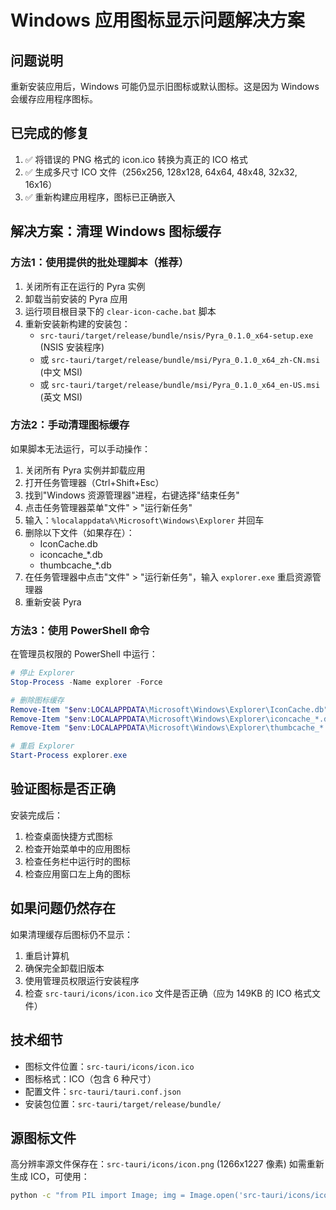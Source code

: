 # Windows 应用图标显示问题解决方案

## 问题说明
重新安装应用后，Windows 可能仍显示旧图标或默认图标。这是因为 Windows 会缓存应用程序图标。

## 已完成的修复
1. ✅ 将错误的 PNG 格式的 icon.ico 转换为真正的 ICO 格式
2. ✅ 生成多尺寸 ICO 文件（256x256, 128x128, 64x64, 48x48, 32x32, 16x16）
3. ✅ 重新构建应用程序，图标已正确嵌入

## 解决方案：清理 Windows 图标缓存

### 方法1：使用提供的批处理脚本（推荐）

1. 关闭所有正在运行的 Pyra 实例
2. 卸载当前安装的 Pyra 应用
3. 运行项目根目录下的 `clear-icon-cache.bat` 脚本
4. 重新安装新构建的安装包：
   - `src-tauri/target/release/bundle/nsis/Pyra_0.1.0_x64-setup.exe` (NSIS 安装程序)
   - 或 `src-tauri/target/release/bundle/msi/Pyra_0.1.0_x64_zh-CN.msi` (中文 MSI)
   - 或 `src-tauri/target/release/bundle/msi/Pyra_0.1.0_x64_en-US.msi` (英文 MSI)

### 方法2：手动清理图标缓存

如果脚本无法运行，可以手动操作：

1. 关闭所有 Pyra 实例并卸载应用
2. 打开任务管理器（Ctrl+Shift+Esc）
3. 找到"Windows 资源管理器"进程，右键选择"结束任务"
4. 点击任务管理器菜单"文件" > "运行新任务"
5. 输入：`%localappdata%\Microsoft\Windows\Explorer` 并回车
6. 删除以下文件（如果存在）：
   - IconCache.db
   - iconcache_*.db
   - thumbcache_*.db
7. 在任务管理器中点击"文件" > "运行新任务"，输入 `explorer.exe` 重启资源管理器
8. 重新安装 Pyra

### 方法3：使用 PowerShell 命令

在管理员权限的 PowerShell 中运行：

```powershell
# 停止 Explorer
Stop-Process -Name explorer -Force

# 删除图标缓存
Remove-Item "$env:LOCALAPPDATA\Microsoft\Windows\Explorer\IconCache.db" -Force -ErrorAction SilentlyContinue
Remove-Item "$env:LOCALAPPDATA\Microsoft\Windows\Explorer\iconcache_*.db" -Force -ErrorAction SilentlyContinue
Remove-Item "$env:LOCALAPPDATA\Microsoft\Windows\Explorer\thumbcache_*.db" -Force -ErrorAction SilentlyContinue

# 重启 Explorer
Start-Process explorer.exe
```

## 验证图标是否正确

安装完成后：
1. 检查桌面快捷方式图标
2. 检查开始菜单中的应用图标
3. 检查任务栏中运行时的图标
4. 检查应用窗口左上角的图标

## 如果问题仍然存在

如果清理缓存后图标仍不显示：

1. 重启计算机
2. 确保完全卸载旧版本
3. 使用管理员权限运行安装程序
4. 检查 `src-tauri/icons/icon.ico` 文件是否正确（应为 149KB 的 ICO 格式文件）

## 技术细节

- 图标文件位置：`src-tauri/icons/icon.ico`
- 图标格式：ICO（包含 6 种尺寸）
- 配置文件：`src-tauri/tauri.conf.json`
- 安装包位置：`src-tauri/target/release/bundle/`

## 源图标文件

高分辨率源文件保存在：`src-tauri/icons/icon.png` (1266x1227 像素)
如需重新生成 ICO，可使用：

```bash
python -c "from PIL import Image; img = Image.open('src-tauri/icons/icon.png'); img.save('src-tauri/icons/icon.ico', format='ICO', sizes=[(256,256), (128,128), (64,64), (48,48), (32,32), (16,16)])"
```
